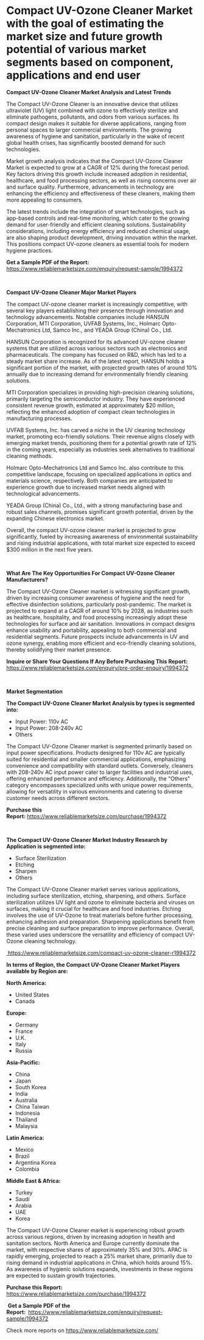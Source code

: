 <p><h1>Compact UV-Ozone Cleaner Market with the goal of estimating the market size and future growth potential of various market segments based on component, applications and end user</h1></p><p><strong>Compact UV-Ozone Cleaner Market Analysis and Latest Trends</strong></p>
<p><p>The Compact UV-Ozone Cleaner is an innovative device that utilizes ultraviolet (UV) light combined with ozone to effectively sterilize and eliminate pathogens, pollutants, and odors from various surfaces. Its compact design makes it suitable for diverse applications, ranging from personal spaces to larger commercial environments. The growing awareness of hygiene and sanitation, particularly in the wake of recent global health crises, has significantly boosted demand for such technologies.</p><p>Market growth analysis indicates that the Compact UV-Ozone Cleaner Market is expected to grow at a CAGR of 12% during the forecast period. Key factors driving this growth include increased adoption in residential, healthcare, and food processing sectors, as well as rising concerns over air and surface quality. Furthermore, advancements in technology are enhancing the efficiency and effectiveness of these cleaners, making them more appealing to consumers. </p><p>The latest trends include the integration of smart technologies, such as app-based controls and real-time monitoring, which cater to the growing demand for user-friendly and efficient cleaning solutions. Sustainability considerations, including energy efficiency and reduced chemical usage, are also shaping product development, driving innovation within the market. This positions compact UV-ozone cleaners as essential tools for modern hygiene practices.</p></p>
<p><strong>Get a Sample PDF of the Report:&nbsp;</strong> <a href="https://www.reliablemarketsize.com/enquiry/request-sample/1994372?utm_campaign=1901&utm_medium=2&utm_source=Github&utm_content=ia&utm_term=02032025&utm_id=compact-uv-ozone-cleaner">https://www.reliablemarketsize.com/enquiry/request-sample/1994372</a></p>
<p>&nbsp;</p>
<p><strong>Compact UV-Ozone Cleaner Major Market Players</strong></p>
<p><p>The compact UV-ozone cleaner market is increasingly competitive, with several key players establishing their presence through innovation and technology advancements. Notable companies include HANSUN Corporation, MTI Corporation, UVFAB Systems, Inc., Holmarc Opto-Mechatronics Ltd, Samco Inc., and YEADA Group (China) Co., Ltd.</p><p>HANSUN Corporation is recognized for its advanced UV-ozone cleaner systems that are utilized across various sectors such as electronics and pharmaceuticals. The company has focused on R&D, which has led to a steady market share increase. As of the latest report, HANSUN holds a significant portion of the market, with projected growth rates of around 10% annually due to increasing demand for environmentally friendly cleaning solutions.</p><p>MTI Corporation specializes in providing high-precision cleaning solutions, primarily targeting the semiconductor industry. They have experienced consistent revenue growth, estimated at approximately $20 million, reflecting the enhanced adoption of compact clean technologies in manufacturing processes.</p><p>UVFAB Systems, Inc. has carved a niche in the UV cleaning technology market, promoting eco-friendly solutions. Their revenue aligns closely with emerging market trends, positioning them for a potential growth rate of 12% in the coming years, especially as industries seek alternatives to traditional cleaning methods.</p><p>Holmarc Opto-Mechatronics Ltd and Samco Inc. also contribute to this competitive landscape, focusing on specialized applications in optics and materials science, respectively. Both companies are anticipated to experience growth due to increased market needs aligned with technological advancements.</p><p>YEADA Group (China) Co., Ltd., with a strong manufacturing base and robust sales channels, promises significant growth potential, driven by the expanding Chinese electronics market.</p><p>Overall, the compact UV-ozone cleaner market is projected to grow significantly, fueled by increasing awareness of environmental sustainability and rising industrial applications, with total market size expected to exceed $300 million in the next five years.</p></p>
<p>&nbsp;</p>
<p><strong>What Are The Key Opportunities For Compact UV-Ozone Cleaner Manufacturers?</strong></p>
<p><p>The Compact UV-Ozone Cleaner market is witnessing significant growth, driven by increasing consumer awareness of hygiene and the need for effective disinfection solutions, particularly post-pandemic. The market is projected to expand at a CAGR of around 10% by 2028, as industries such as healthcare, hospitality, and food processing increasingly adopt these technologies for surface and air sanitation. Innovations in compact designs enhance usability and portability, appealing to both commercial and residential segments. Future prospects include advancements in UV and ozone synergy, enabling more efficient and eco-friendly cleaning solutions, thereby solidifying their market presence.</p></p>
<p><strong>Inquire or Share Your Questions If Any Before Purchasing This Report:</strong> <a href="https://www.reliablemarketsize.com/enquiry/pre-order-enquiry/1994372?utm_campaign=1901&utm_medium=2&utm_source=Github&utm_content=ia&utm_term=02032025&utm_id=compact-uv-ozone-cleaner">https://www.reliablemarketsize.com/enquiry/pre-order-enquiry/1994372</a></p>
<p>&nbsp;</p>
<p><strong>Market Segmentation</strong></p>
<p><strong>The Compact UV-Ozone Cleaner Market Analysis by types is segmented into:</strong></p>
<p><ul><li>Input Power: 110v AC</li><li>Input Power: 208-240v AC</li><li>Others</li></ul></p>
<p><p>The Compact UV-Ozone Cleaner market is segmented primarily based on input power specifications. Products designed for 110v AC are typically suited for residential and smaller commercial applications, emphasizing convenience and compatibility with standard outlets. Conversely, cleaners with 208-240v AC input power cater to larger facilities and industrial uses, offering enhanced performance and efficiency. Additionally, the "Others" category encompasses specialized units with unique power requirements, allowing for versatility in various environments and catering to diverse customer needs across different sectors.</p></p>
<p><strong>Purchase this Report:&nbsp;</strong><a href="https://www.reliablemarketsize.com/purchase/1994372?utm_campaign=1901&utm_medium=2&utm_source=Github&utm_content=ia&utm_term=02032025&utm_id=compact-uv-ozone-cleaner">https://www.reliablemarketsize.com/purchase/1994372</a></p>
<p>&nbsp;</p>
<p><strong>The Compact UV-Ozone Cleaner Market Industry Research by Application is segmented into:</strong></p>
<p><ul><li>Surface Sterilization</li><li>Etching</li><li>Sharpen</li><li>Others</li></ul></p>
<p><p>The Compact UV-Ozone Cleaner market serves various applications, including surface sterilization, etching, sharpening, and others. Surface sterilization utilizes UV light and ozone to eliminate bacteria and viruses on surfaces, making it crucial for healthcare and food industries. Etching involves the use of UV-Ozone to treat materials before further processing, enhancing adhesion and preparation. Sharpening applications benefit from precise cleaning and surface preparation to improve performance. Overall, these varied uses underscore the versatility and efficiency of compact UV-Ozone cleaning technology.</p></p>
<p><a href="https://www.reliablemarketsize.com/compact-uv-ozone-cleaner-r1994372?utm_campaign=1901&utm_medium=2&utm_source=Github&utm_content=ia&utm_term=02032025&utm_id=compact-uv-ozone-cleaner">&nbsp;https://www.reliablemarketsize.com/compact-uv-ozone-cleaner-r1994372</a></p>
<p><strong>In terms of Region, the Compact UV-Ozone Cleaner Market Players available by Region are:</strong></p>
<p>
    <p> <strong> North America: </strong>
        <ul>
            <li>United States</li>
            <li>Canada</li>
        </ul>
        </p> 
    <p> <strong> Europe: </strong>
        <ul>
            <li>Germany</li>
            <li>France</li>
            <li>U.K.</li>
            <li>Italy</li>
            <li>Russia</li>
        </ul>
        </p> 
    <p> <strong> Asia-Pacific: </strong>
        <ul>
            <li>China</li>
            <li>Japan</li>
            <li>South Korea</li>
            <li>India</li>
            <li>Australia</li>
            <li>China Taiwan</li>
            <li>Indonesia</li>
            <li>Thailand</li>
            <li>Malaysia</li>
        </ul>
        </p> 
    <p> <strong> Latin America: </strong>
        <ul>
            <li>Mexico</li>
            <li>Brazil</li>
            <li>Argentina Korea</li>
            <li>Colombia</li>
        </ul>
        </p> 
    <p> <strong> Middle East & Africa: </strong>
        <ul>
            <li>Turkey</li>
            <li>Saudi</li>
            <li>Arabia</li>
            <li>UAE</li>
            <li>Korea</li>
        </ul>
    </p>
    </p>
<p><p>The Compact UV-Ozone Cleaner market is experiencing robust growth across various regions, driven by increasing adoption in health and sanitation sectors. North America and Europe currently dominate the market, with respective shares of approximately 35% and 30%. APAC is rapidly emerging, projected to reach a 25% market share, primarily due to rising demand in industrial applications in China, which holds around 15%. As awareness of hygienic solutions expands, investments in these regions are expected to sustain growth trajectories.</p></p>
<p><strong>Purchase this Report: </strong><a href="https://www.reliablemarketsize.com/purchase/1994372?utm_campaign=1901&utm_medium=2&utm_source=Github&utm_content=ia&utm_term=02032025&utm_id=compact-uv-ozone-cleaner">https://www.reliablemarketsize.com/purchase/1994372</a></p>
<p>&nbsp;<strong>Get a Sample PDF of the Report:&nbsp;&nbsp;</strong><a href="https://www.reliablemarketsize.com/enquiry/request-sample/1994372?utm_campaign=1901&utm_medium=2&utm_source=Github&utm_content=ia&utm_term=02032025&utm_id=compact-uv-ozone-cleaner">https://www.reliablemarketsize.com/enquiry/request-sample/1994372</a></p>
<p><strong></strong></p>
<p>Check more reports on <a href="https://www.reliablemarketsize.com/?utm_campaign=1901&utm_medium=2&utm_source=Github&utm_content=ia&utm_term=02032025&utm_id=compact-uv-ozone-cleaner">https://www.reliablemarketsize.com/</a></p>